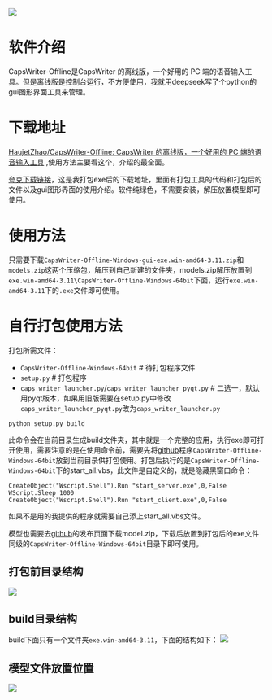 ![](https://aliyun.93dd.top/picgo/20250901171510426.png)

# 软件介绍
CapsWriter-Offline是CapsWriter 的离线版，一个好用的 PC 端的语音输入工具。但是离线版是控制台运行，不方便使用，我就用deepseek写了个python的gui图形界面工具来管理。
# 下载地址
[HaujetZhao/CapsWriter-Offline: CapsWriter 的离线版，一个好用的 PC 端的语音输入工具](https://github.com/HaujetZhao/CapsWriter-Offline) ,使用方法主要看这个，介绍的最全面。

[夸克下载链接](https://pan.quark.cn/s/caa29c83e985)，这是我打包exe后的下载地址，里面有打包工具的代码和打包后的文件以及gui图形界面的使用介绍。软件纯绿色，不需要安装，解压放置模型即可使用。

# 使用方法
只需要下载`CapsWriter-Offline-Windows-gui-exe.win-amd64-3.11.zip`和`models.zip`这两个压缩包，解压到自己新建的文件夹，models.zip解压放置到`exe.win-amd64-3.11\CapsWriter-Offline-Windows-64bit`下面，运行`exe.win-amd64-3.11`下的`.exe`文件即可使用。

# 自行打包使用方法

打包所需文件：
- `CapsWriter-Offline-Windows-64bit` # 待打包程序文件
- `setup.py` # 打包程序
- `caps_writer_launcher.py`/`caps_writer_launcher_pyqt.py` # 二选一，默认用pyqt版本，如果用旧版需要在setup.py中修改`caps_writer_launcher_pyqt.py`改为`caps_writer_launcher.py`

```
python setup.py build
```
此命令会在当前目录生成build文件夹，其中就是一个完整的应用，执行exe即可打开使用，需要注意的是在使用命令前，需要先将[github](https://github.com/HaujetZhao/CapsWriter-Offline)程序`CapsWriter-Offline-Windows-64bit`放到当前目录供打包使用。打包后执行的是`CapsWriter-Offline-Windows-64bit`下的start_all.vbs，此文件是自定义的，就是隐藏黑窗口命令：
```
CreateObject("Wscript.Shell").Run "start_server.exe",0,False
WScript.Sleep 1000
CreateObject("Wscript.Shell").Run "start_client.exe",0,False
```
如果不是用的我提供的程序就需要自己添上start_all.vbs文件。

模型也需要去[github](https://github.com/HaujetZhao/CapsWriter-Offline)的发布页面下载model.zip，下载后放置到打包后的exe文件同级的`CapsWriter-Offline-Windows-64bit`目录下即可使用。
## 打包前目录结构
![](https://aliyun.93dd.top/picgo/20250901163957774.png)

## build目录结构
build下面只有一个文件夹`exe.win-amd64-3.11`，下面的结构如下：
![](https://aliyun.93dd.top/picgo/20250901164041139.png)

## 模型文件放置位置
![](https://aliyun.93dd.top/picgo/20250901164222308.png)
